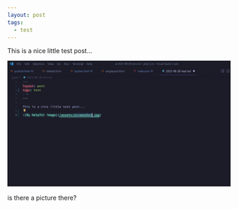 ```yaml
---
layout: post
tags:
  - test
---
```


This is a nice little test post...

![My helpful image](/assets/images/screenshot.jpg)

is there a picture there?